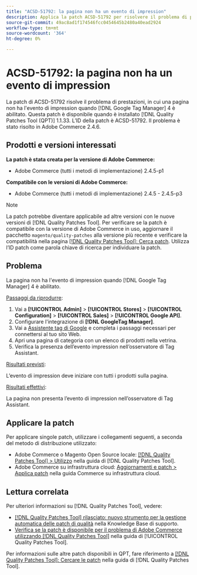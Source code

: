 ```yaml
---
title: "ACSD-51792: la pagina non ha un evento di impression"
description: Applica la patch ACSD-51792 per risolvere il problema di prestazioni di Adobe Commerce, in cui una pagina non presenta l’evento di impression quando è abilitato Google Tag Manager 4.
source-git-commit: 49ac8ad1f174546fcc0454645b2480a40ead2924
workflow-type: tm+mt
source-wordcount: '364'
ht-degree: 0%

---
```


# ACSD-51792: la pagina non ha un evento di impression

La patch di ACSD-51792 risolve il problema di prestazioni, in cui una pagina non ha l&#39;evento di impression quando [!DNL Google Tag Manager] 4 è abilitato. Questa patch è disponibile quando è installato [!DNL Quality Patches Tool (QPT)] 1.1.33. L’ID della patch è ACSD-51792. Il problema è stato risolto in Adobe Commerce 2.4.6.

## Prodotti e versioni interessati

**La patch è stata creata per la versione di Adobe Commerce:**

* Adobe Commerce (tutti i metodi di implementazione) 2.4.5-p1

**Compatibile con le versioni di Adobe Commerce:**

* Adobe Commerce (tutti i metodi di implementazione) 2.4.5 - 2.4.5-p3

>[!NOTE]
>
>La patch potrebbe diventare applicabile ad altre versioni con le nuove versioni di [!DNL Quality Patches Tool]. Per verificare se la patch è compatibile con la versione di Adobe Commerce in uso, aggiornare il pacchetto `magento/quality-patches` alla versione più recente e verificare la compatibilità nella pagina [[!DNL Quality Patches Tool]: Cerca patch](https://experienceleague.adobe.com/tools/commerce-quality-patches/index.html). Utilizza l’ID patch come parola chiave di ricerca per individuare la patch.

## Problema

La pagina non ha l&#39;evento di impression quando [!DNL Google Tag Manager] 4 è abilitato.

<u>Passaggi da riprodurre</u>:

1. Vai a **[!UICONTROL Admin]** > **[!UICONTROL Stores]** > **[!UICONTROL Configuration]** > **[!UICONTROL Sales]** > **[!UICONTROL Google API]**.
1. Configurare l&#39;integrazione di **[!DNL GoogleTag Manager]**.
1. Vai a [Assistente tag di Google](https://tagassistant.google.com/) e completa i passaggi necessari per connettersi al tuo sito Web.
1. Apri una pagina di categoria con un elenco di prodotti nella vetrina.
1. Verifica la presenza dell’evento impression nell’osservatore di Tag Assistant.

<u>Risultati previsti</u>:

L’evento di impression deve iniziare con tutti i prodotti sulla pagina.

<u>Risultati effettivi</u>:

La pagina non presenta l’evento di impression nell’osservatore di Tag Assistant.

## Applicare la patch

Per applicare singole patch, utilizzare i collegamenti seguenti, a seconda del metodo di distribuzione utilizzato:

* Adobe Commerce o Magento Open Source locale: [[!DNL Quality Patches Tool] > Utilizzo](https://experienceleague.adobe.com/docs/commerce-operations/tools/quality-patches-tool/usage.html) nella guida di [!DNL Quality Patches Tool].
* Adobe Commerce su infrastruttura cloud: [Aggiornamenti e patch > Applica patch](https://experienceleague.adobe.com/docs/commerce-cloud-service/user-guide/develop/upgrade/apply-patches.html) nella guida Commerce su infrastruttura cloud.

## Lettura correlata

Per ulteriori informazioni su [!DNL Quality Patches Tool], vedere:

* [[!DNL Quality Patches Tool] rilasciato: nuovo strumento per la gestione automatica delle patch di qualità](https://experienceleague.adobe.com/en/docs/commerce-knowledge-base/kb/announcements/commerce-announcements/magento-quality-patches-released-new-tool-to-self-serve-quality-patches) nella Knowledge Base di supporto.
* [Verifica se la patch è disponibile per il problema di Adobe Commerce utilizzando  [!DNL Quality Patches Tool]](/help/tools/quality-patches-tool/patches-available-in-qpt/check-patch-for-magento-issue-with-magento-quality-patches.md) nella guida di [!UICONTROL Quality Patches Tool].


Per informazioni sulle altre patch disponibili in QPT, fare riferimento a [[!DNL Quality Patches Tool]: Cercare le patch](https://experienceleague.adobe.com/tools/commerce-quality-patches/index.html) nella guida di [!DNL Quality Patches Tool].
